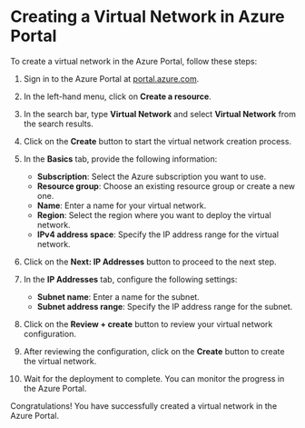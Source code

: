 # Creating a Virtual Network in Azure Portal

To create a virtual network in the Azure Portal, follow these steps:

1. Sign in to the Azure Portal at [portal.azure.com](https://portal.azure.com).

2. In the left-hand menu, click on **Create a resource**.

3. In the search bar, type **Virtual Network** and select **Virtual Network** from the search results.

4. Click on the **Create** button to start the virtual network creation process.

5. In the **Basics** tab, provide the following information:
    - **Subscription**: Select the Azure subscription you want to use.
    - **Resource group**: Choose an existing resource group or create a new one.
    - **Name**: Enter a name for your virtual network.
    - **Region**: Select the region where you want to deploy the virtual network.
    - **IPv4 address space**: Specify the IP address range for the virtual network.

6. Click on the **Next: IP Addresses** button to proceed to the next step.

7. In the **IP Addresses** tab, configure the following settings:
    - **Subnet name**: Enter a name for the subnet.
    - **Subnet address range**: Specify the IP address range for the subnet.

8. Click on the **Review + create** button to review your virtual network configuration.

9. After reviewing the configuration, click on the **Create** button to create the virtual network.

10. Wait for the deployment to complete. You can monitor the progress in the Azure Portal.

Congratulations! You have successfully created a virtual network in the Azure Portal.

